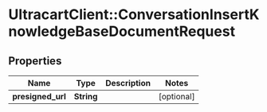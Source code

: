 # UltracartClient::ConversationInsertKnowledgeBaseDocumentRequest

## Properties
Name | Type | Description | Notes
------------ | ------------- | ------------- | -------------
**presigned_url** | **String** |  | [optional] 


